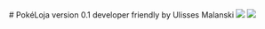   <div align="center">
# PokéLoja  
version 0.1 developer friendly by Ulisses Malanski
<img src="https://assets.pokemon.com/assets/cms2/img/pokedex/full/890.png">
<img src="https://assets.pokemon.com/assets/cms2/img/pokedex/full/889.png">
  <div>
